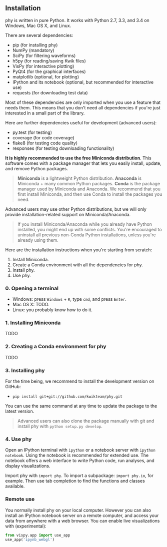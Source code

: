 ## Installation

phy is written in pure Python. It works with Python 2.7, 3.3, and 3.4 on Windows, Mac OS X, and Linux.

There are several dependencies:

* pip (for installing phy)
* NumPy (mandatory)
* SciPy (for filtering waveforms)
* h5py (for reading/saving Kwik files)
* VisPy (for interactive plotting)
* PyQt4 (for the graphical interfaces)
* matplotlib (optional, for plotting)
* IPython and its notebook (optional, but recommended for interactive use)
* requests (for downloading test data)

Most of these dependencies are only imported when you use a feature that needs them. This means that you don't need all dependencies if you're just interested in a small part of the library.

Here are further dependencies useful for development (advanced users):

* py.test (for testing)
* coverage (for code coverage)
* flake8 (for testing code quality)
* responses (for testing downloading functionality)

**It is highly recommended to use the free Miniconda distribution**. This software comes with a package manager that lets you easily install, update, and remove Python packages.

> **Miniconda** is a lightweight Python distribution. **Anaconda** is Miniconda + many common Python packages. **Conda** is the package manager used by Miniconda and Anaconda. We recommend that you first install Miniconda, and then use Conda to install the packages you need.

Advanced users may use other Python distributions, but we will only provide installation-related support on Miniconda/Anaconda.

> If you install Miniconda/Anaconda while you already have Python installed, you might end up with some conflicts. You're encouraged to uninstall all previous non-Conda Python installations, unless you're already using them.

Here are the installation instructions when you're starting from scratch:

1. Install Miniconda.
2. Create a Conda environment with all the dependencies for phy.
3. Install phy.
4. Use phy.

### 0. Opening a terminal

* Windows: press `Windows` + `R`, type `cmd`, and press `Enter`.
* Mac OS X: TODO.
* Linux: you probably know how to do it.

### 1. Installing Miniconda

TODO

### 2. Creating a Conda environment for phy

TODO

### 3. Installing phy

For the time being, we recommend to install the development version on GitHub:

* `pip install git+git://github.com/kwikteam/phy.git`

You can use the same command at any time to update the package to the latest version.

> Advanced users can also clone the package manually with git and install phy with `python setup.py develop`.

### 4. Use phy

Open an IPython terminal with `ipython` or a notebook server with `ipython notebook`. Using the notebook is recommended for extended use. The notebook offers a web interface to write Python code, run analyses, and display visualizations.

Import phy with `import phy`. To import a subpackage: `import phy.io`, for example. Then use tab completion to find the functions and classes available.

### Remote use

You normally install phy on your local computer. However you can also install an IPython notebook server on a remote computer, and access your data from anywhere with a web browser. You can enable live visualizations with (experimental):

```python
from vispy.app import use_app
use_app('ipynb_webgl')
```
